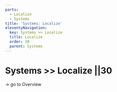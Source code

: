 ```yaml
---
parts:
  - Localize
  - Systems
title: 'Systems: Localize'
eleventyNavigation:
  key: Systems >> Localize
  title: Localize
  order: 30
  parent: Systems
---
```


# Systems >> Localize ||30

-> go to Overview
